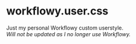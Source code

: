 # workflowy.user.css
Just my personal Workflowy custom userstyle. <br>
<i>Will not be updated as I no longer use Workflowy.</i> <br>
